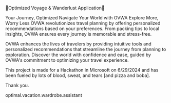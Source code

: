 🧭Optimized Voyage & Wanderlust Application🧭


Your Journey, Optimized
Navigate Your World with OVWA
Explore More, Worry Less
OVWA revolutionizes travel planning by offering personalized recommendations based on your preferences. From packing tips to local insights, OVWA ensures every journey is memorable and stress-free.

OVWA enhances the lives of travelers by providing intuitive tools and personalized recommendations that streamline the journey from planning to exploration. Discover the world with confidence and ease, guided by OVWA's commitment to optimizing your travel experience.

This project is made for a Hackathon in Microsoft on 6/29/2024 and has been fueled by lots of blood, sweat, and tears [and pizza and boba]. 

Thank you.


optimal.vacation.wardrobe.assistant
